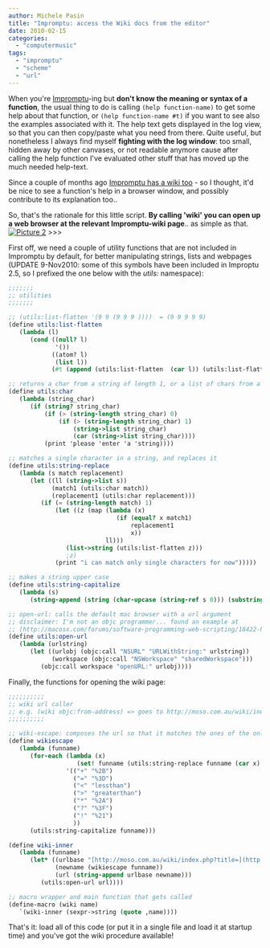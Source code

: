 ```yaml
---
author: Michele Pasin
title: "Impromptu: access the Wiki docs from the editor"
date: 2010-02-15
categories: 
  - "computermusic"
tags: 
  - "impromptu"
  - "scheme"
  - "url"
---
```


 When you're [Impromptu](http://impromptu.moso.com.au/index.html)\-ing but **don't know the meaning or syntax of a function**, the usual thing to do is calling `(help function-name)` to get some help about that function, or `(help function-name #t)` if you want to see also the examples associated with it. The help text gets displayed in the log view, so that you can then copy/paste what you need from there. Quite useful, but nonetheless I always find myself **fighting with the log window**: too small, hidden away by other canvases, or not readable anymore cause after calling the help function I've evaluated other stuff that has moved up the much needed help-text.

Since a couple of months ago [Impromptu has a wiki too](http://moso.com.au/wiki/index.php?title=Main_Page) - so I thought, it'd be nice to see a function's help in a browser window, and possibly contribute to its explanation too..

So, that's the rationale for this little script. **By calling 'wiki' you can open up a web browser at the relevant Impromptu-wiki page**.. as simple as that. [![](http://magicrebirth.webfactional.com/blog/wp-content/uploads/2010/02/picture-21.png?w=300 "Picture 2")](http://magicrebirth.webfactional.com/blog/wp-content/uploads/2010/02/picture-21.png) >>>

First off, we need a couple of utility functions that are not included in Impromptu by default, for better manipulating strings, lists and webpages (UPDATE 9-Nov2010: some of this symbols have been included in Improptu 2.5, so I prefixed the one below with the _utils:_ namespace):


```scheme
;;;;;;;
;; utilities
;;;;;;;

;; (utils:list-flatten '(9 9 (9 9 9 ))))  = (9 9 9 9 9)
(define utils:list-flatten
   (lambda (l)
      (cond ((null? l)
             '())
            ((atom? l)
             (list l))
            (#t (append (utils:list-flatten  (car l)) (utils:list-flatten  (cdr l)))))))

;; returns a char from a string of length 1, or a list of chars from a longer string
(define utils:char
   (lambda (string_char)
      (if (string? string_char)
          (if (> (string-length string_char) 0)
              (if (> (string-length string_char) 1)
                  (string->list string_char)
                  (car (string->list string_char))))
          (print 'please 'enter 'a 'string))))

;; matches a single character in a string, and replaces it
(define utils:string-replace
   (lambda (s match replacement)
      (let ((ll (string->list s))
            (match1 (utils:char match))
            (replacement1 (utils:char replacement)))
         (if (= (string-length match) 1)
             (let ((z (map (lambda (x)
                              (if (equal? x match1)
                                  replacement1
                                  x))
                           ll)))
                (list->string (utils:list-flatten z)))
                ;z)
             (print "i can match only single characters for now")))))

;; makes a string upper case
(define utils:string-capitalize
   (lambda (s)
      (string-append (string (char-upcase (string-ref s 0))) (substring s 1 (string-length s)))))

;; open-url: calls the default mac browser with a url argument 
;; disclaimer: I'm not an objc programmer... found an example at 
;; [http://macosx.com/forums/software-programming-web-scripting/18422-how-do-i-launch-url-using-cocoa-objective-c.html](http://macosx.com/forums/software-programming-web-scripting/18422-how-do-i-launch-url-using-cocoa-objective-c.html)
(define utils:open-url
   (lambda (urlstring)
      (let ((urlobj (objc:call "NSURL" "URLWithString:" urlstring))
            (workspace (objc:call "NSWorkspace" "sharedWorkspace")))
         (objc:call workspace "openURL:" urlobj))))
```
 

Finally, the functions for opening the wiki page:


```scheme
;;;;;;;;;;
;; wiki url caller
;; e.g. (wiki objc:from-address) => goes to http://moso.com.au/wiki/index.php?title=Objc:from-address
;;;;;;;;;;

;; wiki-escape: composes the url so that it matches the ones of the online wiki 
(define wikiescape
   (lambda (funname)
      (for-each (lambda (x)
                   (set! funname (utils:string-replace funname (car x) (cadr x))))
                '(("+" "%2B")
                  ("=" "%3D")
                  ("<" "lessthan")
                  (">" "greaterthan")
                  ("*" "%2A")
                  ("?" "%3F")
                  ("!" "%21")
                  ))
      (utils:string-capitalize funname)))

(define wiki-inner
   (lambda (funname)
      (let* ((urlbase "[http://moso.com.au/wiki/index.php?title=](http://moso.com.au/wiki/index.php?title=)")
             (newname (wikiescape funname))
             (url (string-append urlbase newname)))
         (utils:open-url url))))

;; macro wrapper and main function that gets called 
(define-macro (wiki name)
   `(wiki-inner (sexpr->string (quote ,name))))
```
 

That's it: load all of this code (or put it in a single file and load it at startup time) and you've got the wiki procedure available!
